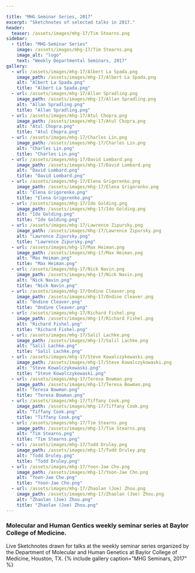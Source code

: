 ```yaml
---

title: "MHG Seminar Series, 2017"
excerpt: "Sketchnotes of selected talks in 2017."
header:
  teaser: /assets/images/mhg-17/Tim Stearns.png
sidebar:
  - title: "MHG-Seminar Series"
    image: /assets/images/mhg-17/Tim Stearns.png
    image_alt: "logo"
    text: "Weekly Departmental Seminars, 2017"
gallery:
  - url: /assets/images/mhg-17/Albert La Spada.png
    image_path: /assets/images/mhg-17/Albert La Spada.png
    alt: "Albert La Spada.png"
    title: "Albert La Spada.png"
  - url: /assets/images/mhg-17/Allan Spradling.png
    image_path: /assets/images/mhg-17/Allan Spradling.png
    alt: "Allan Spradling.png"
    title: "Allan Spradling.png"
  - url: /assets/images/mhg-17/Atul Chopra.png
    image_path: /assets/images/mhg-17/Atul Chopra.png
    alt: "Atul Chopra.png"
    title: "Atul Chopra.png"
  - url: /assets/images/mhg-17/Charles Lin.png
    image_path: /assets/images/mhg-17/Charles Lin.png
    alt: "Charles Lin.png"
    title: "Charles Lin.png"
  - url: /assets/images/mhg-17/David Lombard.png
    image_path: /assets/images/mhg-17/David Lombard.png
    alt: "David Lombard.png"
    title: "David Lombard.png"
  - url: /assets/images/mhg-17/Elena Grigorenko.png
    image_path: /assets/images/mhg-17/Elena Grigorenko.png
    alt: "Elena Grigorenko.png"
    title: "Elena Grigorenko.png"
  - url: /assets/images/mhg-17/Ido Golding.png
    image_path: /assets/images/mhg-17/Ido Golding.png
    alt: "Ido Golding.png"
    title: "Ido Golding.png"
  - url: /assets/images/mhg-17/Lawrence Zipursky.png
    image_path: /assets/images/mhg-17/Lawrence Zipursky.png
    alt: "Lawrence Zipursky.png"
    title: "Lawrence Zipursky.png"
  - url: /assets/images/mhg-17/Max Heiman.png
    image_path: /assets/images/mhg-17/Max Heiman.png
    alt: "Max Heiman.png"
    title: "Max Heiman.png"
  - url: /assets/images/mhg-17/Nick Navin.png
    image_path: /assets/images/mhg-17/Nick Navin.png
    alt: "Nick Navin.png"
    title: "Nick Navin.png"
  - url: /assets/images/mhg-17/Ondine Cleaver.png
    image_path: /assets/images/mhg-17/Ondine Cleaver.png
    alt: "Ondine Cleaver.png"
    title: "Ondine Cleaver.png"
  - url: /assets/images/mhg-17/Richard Fishel.png
    image_path: /assets/images/mhg-17/Richard Fishel.png
    alt: "Richard Fishel.png"
    title: "Richard Fishel.png"
  - url: /assets/images/mhg-17/Salil Lachke.png
    image_path: /assets/images/mhg-17/Salil Lachke.png
    alt: "Salil Lachke.png"
    title: "Salil Lachke.png"
  - url: /assets/images/mhg-17/Steve Kowalczykowaski.png
    image_path: /assets/images/mhg-17/Steve Kowalczykowaski.png
    alt: "Steve Kowalczykowaski.png"
    title: "Steve Kowalczykowaski.png"
  - url: /assets/images/mhg-17/Teresa Bowman.png
    image_path: /assets/images/mhg-17/Teresa Bowman.png
    alt: "Teresa Bowman.png"
    title: "Teresa Bowman.png"
  - url: /assets/images/mhg-17/Tiffany Cook.png
    image_path: /assets/images/mhg-17/Tiffany Cook.png
    alt: "Tiffany Cook.png"
    title: "Tiffany Cook.png"
  - url: /assets/images/mhg-17/Tim Stearns.png
    image_path: /assets/images/mhg-17/Tim Stearns.png
    alt: "Tim Stearns.png"
    title: "Tim Stearns.png"
  - url: /assets/images/mhg-17/Todd Druley.png
    image_path: /assets/images/mhg-17/Todd Druley.png
    alt: "Todd Druley.png"
    title: "Todd Druley.png"
  - url: /assets/images/mhg-17/Yoon-Jae Cho.png
    image_path: /assets/images/mhg-17/Yoon-Jae Cho.png
    alt: "Yoon-Jae Cho.png"
    title: "Yoon-Jae Cho.png"
  - url: /assets/images/mhg-17/Zhaolan (Joe) Zhou.png
    image_path: /assets/images/mhg-17/Zhaolan (Joe) Zhou.png
    alt: "Zhaolan (Joe) Zhou.png"
    title: "Zhaolan (Joe) Zhou.png"
---
```



### Molecular and Human Gentics weekly seminar series at Baylor College of Medicine.
Live Sketchnotes drawn for talks at the weekly seminar series organized by the Department of Molecular and Human Genetics at Baylor College of Medicine, Houston, TX.
{% include gallery caption="MHG Seminars, 2017" %}
